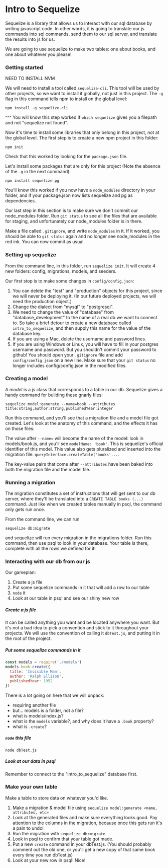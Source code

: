 # Intro to Sequelize
Sequelize is a library that allows us to interact with our sql database by writing javascript code. In other words, it is going to translate our js commands into sql commands, send them to our sql server, and translate the results into js for us.

We are going to use sequelize to make two tables: one about books, and one about whatever you please!

### Getting started
NEED TO INSTALL NVM

We will need to install a tool called `sequelize-cli`. This tool will be used by other projects, so we want to install it globally, not just in this project. The `-g` flag in this command tells npm to install on the global level:
```
npm install -g sequelize-cli
```
^^^ You will know this step worked if `which sequelize` gives you a filepath and not "sequelize not found".

Now it's time to install some libraries that only belong in this project, not at the global level. The first step is to create a new npm project in this folder:
```
npm init
```
Check that this worked by looking for the `package.json` file.

Let's install some packages that are only for this project (Note the absence of the `-g` in the next command):
```
npm install sequelize pg
```
You'll know this worked if you now have a `node_modules` directory in your folder, and if your package.json now lists sequelize and pg as dependencies.

Our last step in this section is to make sure we don't commit our node_modules folder. Run `git status` to see all the files that are available for staging, and unfortunately our node_modules folder is in there.

Make a file called `.gitignore`, and write `node_modules` in it. If it worked, you should be able to `git status` again and no longer see node_modules in the red ink. You can now commit as usual.

### Setting up sequelize
From the command line, in this folder, run `sequelize init`. It will create 4 new folders: config, migrations, models, and seeders.

Our first stop is to make some changes in `config/config.json`:
1. You can delete the "test" and "production" objects for this project, since we will never be deploying it. (In our future deployed projects, we will need the production object.)
1. Change the dialect from "mysql" to "postgresql".
1. We need to change the value of "database" from "database_development" to the name of a real db we want to connect to. So take a brief detour to create a new database called `intro_to_sequelize`, and then supply this name for the value of the database key.
1. If you are using a Mac, delete the username and password lines.
1. If you are using Windows or Linux, you will have to fill in your postgres username and password. But you shouldn't commit your password to github! You should open your `.gitignore` file and add `config/config.json` on a new line. Make sure that your `git status` no longer includes config/config.json in the modified files.

### Creating a model
A _model_ is a js class that corresponds to a table in our db. Sequelize gives a handy command for building these gnarly files:
```
sequelize model:generate --name=book --attributes title:string,author:string,publishedYear:integer
```
Run this command, and you'll see that a migration file and a model file got created. Let's look at the anatomy of this command, and the effects it has on those files:

The value after `--name=` will become the name of the model: look in models/book.js, and you'll see `modelName: 'book'`. This is sequelize's official identifier of this model. This value also gets pluralized and inserted into the migration file: `queryInterface.createTable('books'...`.

The key-value pairs that come after `--attributes` have been baked into both the migration file and the model file.

### Running a migration
The migration constitutes a set of instructions that will get sent to our db server, where they'll be translated into a `CREATE TABLE books (...)` command. Just like when we created tables manually in psql, the command only gets run once.

From the command line, we can run
```
sequelize db:migrate
```
and sequelize will run every migration in the migrations folder. Run this command, then use psql to look in your database. Your table is there, complete with all the rows we defined for it!

### Interacting with our db from our js
Our gameplan:
1. Create a js file
1. Put some sequelize commands in it that will add a row to our table
1. `node` it
1. Look at our table in psql and see our shiny new row

##### Create a js file
It can be called anything you want and be located anywhere you want. But it's not a bad idea to pick a convention and stick to it throughout your projects. We will use the convention of calling it `dbTest.js`, and putting it in the root of the project.

##### Put some sequelize commands in it
```js
const models = require('./models')
models.book.create({
  title: 'Invisible Man',
  author: 'Ralph Ellison',
  publishedYear: 1952
})
```
There is a lot going on here that we will unpack:
- requiring another file
- but... models is a folder, not a file?
- what is models/index.js?
- what is the `models` variable?, and why does it have a `.book` property?
- what is `.create`?

##### `node` this file
`node dbTest.js`

##### Look at our data in psql
Remember to connect to the "intro_to_sequelize" database first.

### Make your own table
Make a table to store data on whatever you'd like.
1. Make a migration & model file using `sequelize model:generate <name, attributes, etc>`
1. Look at the generated files and make sure everything looks good. Pay attention to the columns in the migration, because once this gets run it's a pain to undo!
1. Run the migration with `sequelize db:migrate`
1. Look in psql to confirm that your table got made.
1. Put a new `create` command in your dbTest.js. (You should probably comment out the old one, or you'll get a new copy of that same book every time you run dbTest.js)
1. Look at your new row in psql! Nice!
